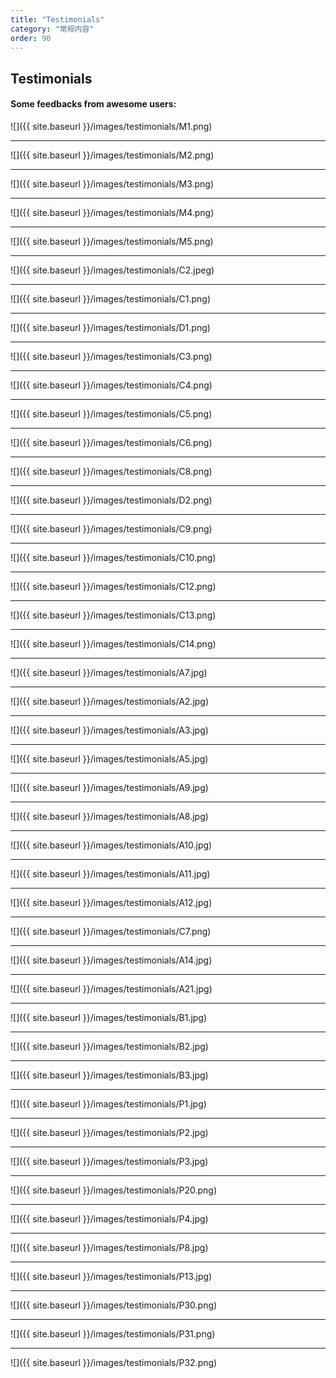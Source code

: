 ```yaml
---
title: "Testimonials"
category: "常规内容"
order: 90
---
```


<a name="Testimonials"></a>
## Testimonials

#### Some feedbacks from awesome users:

![]({{ site.baseurl }}/images/testimonials/M1.png)

---

![]({{ site.baseurl }}/images/testimonials/M2.png)

---

![]({{ site.baseurl }}/images/testimonials/M3.png)

---

![]({{ site.baseurl }}/images/testimonials/M4.png)

---

![]({{ site.baseurl }}/images/testimonials/M5.png)

---

![]({{ site.baseurl }}/images/testimonials/C2.jpeg)

---

![]({{ site.baseurl }}/images/testimonials/C1.png)

---

![]({{ site.baseurl }}/images/testimonials/D1.png)

---

![]({{ site.baseurl }}/images/testimonials/C3.png)

---

![]({{ site.baseurl }}/images/testimonials/C4.png)

---

![]({{ site.baseurl }}/images/testimonials/C5.png)

---

![]({{ site.baseurl }}/images/testimonials/C6.png)

---

![]({{ site.baseurl }}/images/testimonials/C8.png)

---

![]({{ site.baseurl }}/images/testimonials/D2.png)

---

![]({{ site.baseurl }}/images/testimonials/C9.png)


---

![]({{ site.baseurl }}/images/testimonials/C10.png)

---

![]({{ site.baseurl }}/images/testimonials/C12.png)

---

![]({{ site.baseurl }}/images/testimonials/C13.png)

---

![]({{ site.baseurl }}/images/testimonials/C14.png)

---

![]({{ site.baseurl }}/images/testimonials/A7.jpg)

---

![]({{ site.baseurl }}/images/testimonials/A2.jpg)

---

![]({{ site.baseurl }}/images/testimonials/A3.jpg)

---

![]({{ site.baseurl }}/images/testimonials/A5.jpg)

---

![]({{ site.baseurl }}/images/testimonials/A9.jpg)

---

![]({{ site.baseurl }}/images/testimonials/A8.jpg)

---

![]({{ site.baseurl }}/images/testimonials/A10.jpg)

---

![]({{ site.baseurl }}/images/testimonials/A11.jpg)

---

![]({{ site.baseurl }}/images/testimonials/A12.jpg)

---

![]({{ site.baseurl }}/images/testimonials/C7.png)

---

![]({{ site.baseurl }}/images/testimonials/A14.jpg)

---

![]({{ site.baseurl }}/images/testimonials/A21.jpg)

---

![]({{ site.baseurl }}/images/testimonials/B1.jpg)

---

![]({{ site.baseurl }}/images/testimonials/B2.jpg)

---

![]({{ site.baseurl }}/images/testimonials/B3.jpg)

---

![]({{ site.baseurl }}/images/testimonials/P1.jpg)

---

![]({{ site.baseurl }}/images/testimonials/P2.jpg)

---

![]({{ site.baseurl }}/images/testimonials/P3.jpg)

---

![]({{ site.baseurl }}/images/testimonials/P20.png)

---

![]({{ site.baseurl }}/images/testimonials/P4.jpg)

---

![]({{ site.baseurl }}/images/testimonials/P8.jpg)

---

![]({{ site.baseurl }}/images/testimonials/P13.jpg)

---

![]({{ site.baseurl }}/images/testimonials/P30.png)

---

![]({{ site.baseurl }}/images/testimonials/P31.png)

---

![]({{ site.baseurl }}/images/testimonials/P32.png)
